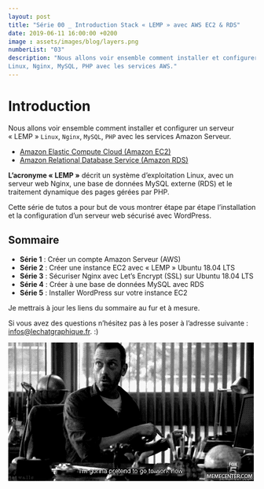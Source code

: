 ```yaml
---
layout: post
title: "Série 00 _ Introduction Stack « LEMP » avec AWS EC2 & RDS"
date: 2019-06-11 16:00:00 +0200
image : assets/images/blog/layers.png
numberList: "03"
description: "Nous allons voir ensemble comment installer et configurer un serveur « LEMP » 
Linux, Nginx, MySQL, PHP avec les services AWS."
---
```

# Introduction 
Nous allons voir ensemble comment installer et configurer un serveur « LEMP »  `Linux`, `Nginx`, `MySQL`, `PHP` avec les services Amazon Serveur. 

- [Amazon Elastic Compute Cloud (Amazon EC2)](https://aws.amazon.com/fr/ec2/)
- [Amazon Relational Database Service (Amazon RDS)](https://aws.amazon.com/fr/rds/)

**L’acronyme « LEMP »** décrit un système d’exploitation Linux, avec un serveur web Nginx, une base de données MySQL externe (RDS)  et le traitement dynamique des pages gérées par PHP.

Cette série de tutos a pour but de vous montrer étape par étape l’installation et la configuration d’un serveur web sécurisé avec WordPress. 

## Sommaire
- **Série 1** : Créer un compte Amazon Serveur (AWS)
- **Série 2** : Créer une instance EC2 avec « LEMP » Ubuntu 18.04 LTS
- **Série 3** : Sécuriser Nginx avec Let’s Encrypt (SSL) sur Ubuntu 18.04 LTS
- **Série 4** : Créer à une base de données MySQL avec RDS
- **Série 5** : Installer WordPress sur votre instance EC2

Je mettrais à jour les liens du sommaire au fur et à mesure.

Si vous avez des questions n’hésitez pas à les poser à l’adresse suivante : infos@lechatgraphique.fr. :)

![Ready!](/assets/images/blog/ready.gif)
